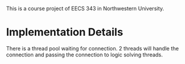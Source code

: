 This is a course project of EECS 343 in Northwestern University.

Implementation Details
=============
There is a thread pool waiting for connection. 2 threads will handle the connection and passing the connection to logic solving threads.
